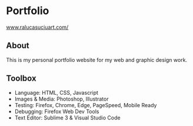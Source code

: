 # Portfolio
www.ralucasuciuart.com/
## About
This is my personal portfolio website for my web and graphic design work. 
## Toolbox
- Language: HTML, CSS, Javascript
- Images & Media: Photoshop, Illustrator
- Testing: Firefox, Chrome, Edge, PageSpeed, Mobile Ready
- Debugging: Firefox Web Dev Tools
- Text Editor: Sublime 3 & Visual Studio Code
